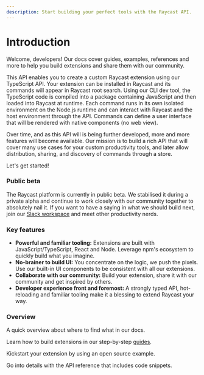 ```yaml
---
description: Start building your perfect tools with the Raycast API.
---
```


# Introduction

Welcome, developers! Our docs cover guides, examples, references and more to help you build extensions and share them with our community.

This API enables you to create a custom Raycast extension using our TypeScript API. Your extension can be installed in Raycast and its commands will appear in Raycast root search. Using our CLI dev tool, the TypeScript code is compiled into a package containing JavaScript and then loaded into Raycast at runtime. Each command runs in its own isolated environment on the Node.js runtime and can interact with Raycast and the host environment through the API. Commands can define a user interface that will be rendered with native components \(no web view\).

Over time, and as this API will is being further developed, more and more features will become available. Our mission is to build a rich API that will cover many use cases for your custom productivity tools, and later allow distribution, sharing, and discovery of commands through a store.

Let's get started!

### Public beta

The Raycast platform is currently in public beta. We stabilised it during a private alpha and continue to work closely with our community together to absolutely nail it. If you want to have a saying in what we should build next, join our [Slack workspace](https://raycast.com/community) and meet other productivity nerds.

### Key features

* **Powerful and familiar tooling:** Extensions are built with JavaScript/TypeScript, React and Node. Leverage npm's ecosystem to quickly build what you imagine.
* **No-brainer to build UI:** You concentrate on the logic, we push the pixels. Use our built-in UI components to be consistent with all our extensions. 
* **Collaborate with our community:** Build your extension, share it with our community and get inspired by others.
* **Developer experience front and foremost:** A strongly typed API, hot-reloading and familiar tooling make it a blessing to extend Raycast your way.

### Overview

A quick overview about where to find what in our docs.

Learn how to build extensions in our step-by-step [guides](guides/getting-started.md).

Kickstart your extension by using an open source example.

Go into details with the API reference that includes code snippets.

